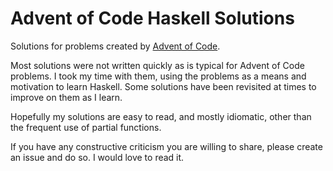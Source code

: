 # Advent of Code Haskell Solutions

Solutions for problems created by [Advent of Code](https://adventofcode.com).

Most solutions were not written quickly as is typical for Advent of Code problems. I took my time with them, using the problems as a means and motivation to learn Haskell. Some solutions have been revisited at times to improve on them as I learn.

Hopefully my solutions are easy to read, and mostly idiomatic, other than the frequent use of partial functions.

If you have any constructive criticism you are willing to share, please create an issue and do so. I would love to read it.
